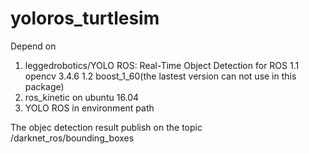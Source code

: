 # yoloros_turtlesim
Depend on 
1. leggedrobotics/YOLO ROS: Real-Time Object Detection for ROS 
1.1 opencv 3.4.6
1.2 boost_1_60(the lastest version can not use in this package)
2. ros_kinetic on ubuntu 16.04
3. YOLO ROS in environment path

The objec detection result publish on the topic /darknet_ros/bounding_boxes
